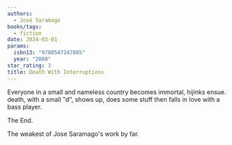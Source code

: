 ```yaml
---
authors:
  - José Saramago
books/tags:
  - fiction
date: 2024-03-01
params:
  isbn13: "9780547247885"
  year: "2008"
star_rating: 3
title: Death With Interruptions
---
```


Everyone in a small and nameless country becomes immortal, hijinks ensue. death, with a small "d", shows up, does some stuff then falls in love with a bass player.

The End.

The weakest of Jose Saramago's work by far.

<!--more-->
